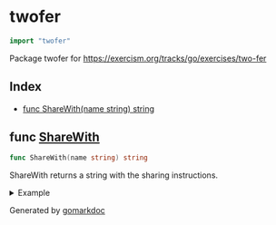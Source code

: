 <!-- Code generated by gomarkdoc. DO NOT EDIT -->

# twofer

```go
import "twofer"
```

Package twofer for https://exercism.org/tracks/go/exercises/two-fer

## Index

- [func ShareWith(name string) string](<#func-sharewith>)


## func [ShareWith](<https://github.com/vpayno/exercism-workspace/blob/main/go/two-fer/two_fer.go#L9>)

```go
func ShareWith(name string) string
```

ShareWith returns a string with the sharing instructions.

<details><summary>Example</summary>
<p>

```go
{
	fmt.Println(ShareWith("Alice"))
	fmt.Println(ShareWith(""))
	fmt.Println(ShareWith("Bob"))

}
```

#### Output

```
One for Alice, one for me.
One for you, one for me.
One for Bob, one for me.
```

</p>
</details>



Generated by [gomarkdoc](<https://github.com/princjef/gomarkdoc>)
